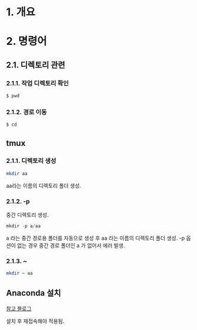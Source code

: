 # 1. 개요

# 2. 명령어

## 2.1. 디렉토리 관련

### 2.1.1. 작업 디렉토리 확인

```bash
$ pwd
```

### 2.1.2. 경로 이동

```bash
$ cd 
```

## tmux

### 2.1.1. 디렉토리 생성

```bash
mkdir aa
```

aa라는 이름의 디렉토리 폴더 생성.

### 2.1.2. -p 

중간 디렉토리 생성.

```python
mkdir -p a/aa
```

a 라는 중간 경로용 폴더를 자동으로 생성 후 aa 라는 이름의 디렉토리 폴더 생성.
-p 옵션이 없는 경우 중간 경로 폴더인 a 가 없어서 에러 발생.

### 2.1.3. ~

```bash
mkdir ~ aa
```

## Anaconda 설치

[참고 블로그](https://dambi-ml.tistory.com/6)

설치 후 재접속해야 적용됨.

